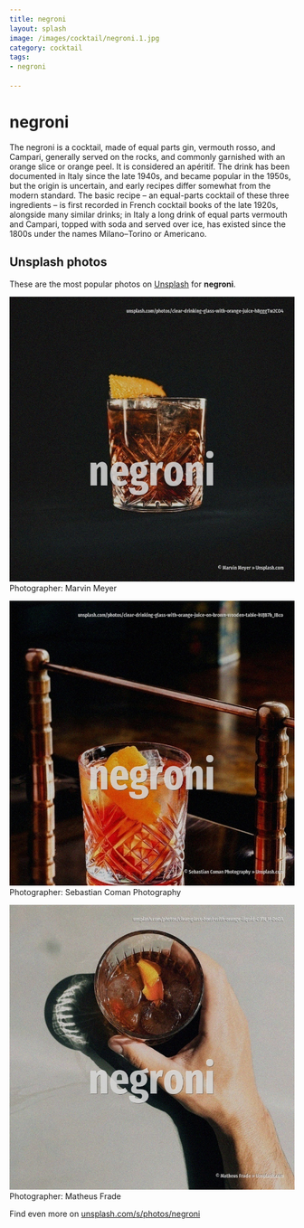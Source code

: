 ```yaml
---
title: negroni
layout: splash
image: /images/cocktail/negroni.1.jpg
category: cocktail
tags:
- negroni

---
```

# negroni

The negroni is a cocktail, made of equal parts gin, vermouth rosso, and Campari, generally served  on the rocks, and commonly garnished with an orange slice or orange peel. It is considered an apéritif.  The drink has been documented in Italy since the late 1940s, and became popular in the 1950s, but  the origin is uncertain, and early recipes differ somewhat from the modern standard. The basic recipe – an equal-parts cocktail of these three ingredients – is first recorded in French  cocktail books of the late 1920s, alongside many similar drinks; in Italy a long drink of equal  parts vermouth and Campari, topped with soda and served over ice, has existed since the 1800s under  the names Milano–Torino or Americano. 

 
## Unsplash photos
These are the most popular photos on [Unsplash](https://unsplash.com) for **negroni**.
 
![negroni](/images/cocktail/negroni.1.jpg)
Photographer:  Marvin Meyer
 
![negroni](/images/cocktail/negroni.2.jpg)
Photographer:  Sebastian Coman Photography
 
![negroni](/images/cocktail/negroni.3.jpg)
Photographer:  Matheus Frade
 
Find even more on [unsplash.com/s/photos/negroni](https://unsplash.com/s/photos/negroni)
 

